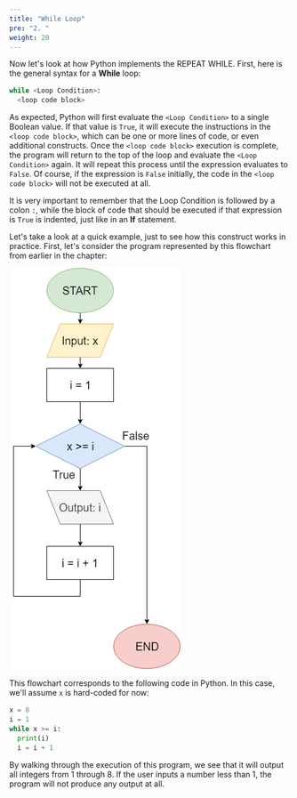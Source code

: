 ```yaml
---
title: "While Loop"
pre: "2. "
weight: 20
---
```


Now let's look at how Python implements the REPEAT WHILE. First, here is the general syntax for a **While** loop:

```python
while <Loop Condition>:
  <loop code block>
```

As expected, Python will first evaluate the `<Loop Condition>` to a single Boolean value. If that value is `True`, it will execute the instructions in the `<loop code block>`, which can be one or more lines of code, or even additional constructs. Once the `<loop code block>` execution is complete, the program will return to the top of the loop and evaluate the `<Loop Condition>` again. It will repeat this process until the expression evaluates to `False`. Of course, if the expression is `False` initially, the code in the `<loop code block>` will not be executed at all. 

It is very important to remember that the Loop Condition is followed by a colon `:`, while the block of code that should be executed if that expression is `True` is indented, just like in an **If** statement.

Let's take a look at a quick example, just to see how this construct works in practice. First, let's consider the program represented by this flowchart from earlier in the chapter:

![Looping Program Flowchart](/images/05-loop/5.2.countuploop.png)

This flowchart corresponds to the following code in Python. In this case, we'll assume `x` is hard-coded for now:

```python
x = 8
i = 1
while x >= i:
  print(i)
  i = i + 1
```

By walking through the execution of this program, we see that it will output all integers from $1$ through $8$. If the user inputs a number less than $1$, the program will not produce any output at all. 